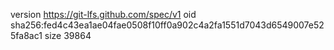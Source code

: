 version https://git-lfs.github.com/spec/v1
oid sha256:fed4c43ea1ae04fae0508f10ff0a902c4a2fa1551d7043d6549007e525fa8ac1
size 39864
